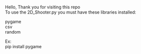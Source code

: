 Hello, Thank you for visiting this repo<br>
To use the 2D_Shooter.py you must have these libraries installed:<br>

pygame<br>
csv<br>
random<br>

Ex:<br>
pip install pygame
